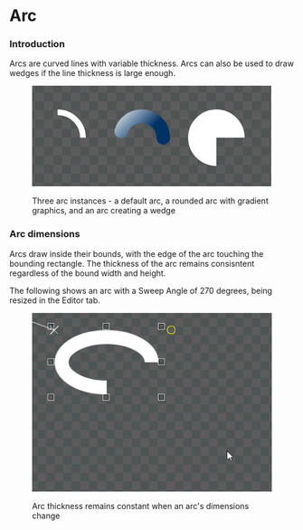 # Arc

### Introduction

Arcs are curved lines with variable thickness. Arcs can also be used to draw wedges if the line thickness is large enough.

<figure><img src="../../../../.gitbook/assets/image (135).png" alt=""><figcaption><p>Three arc instances - a default arc, a rounded arc with gradient graphics, and an arc creating a wedge</p></figcaption></figure>

### Arc dimensions

Arcs draw inside their bounds, with the edge of the arc touching the bounding rectangle. The thickness of the arc remains consisntent regardless of the bound width and height.

The following shows an arc with a Sweep Angle of 270 degrees, being resized in the Editor tab.

<figure><img src="../../../../.gitbook/assets/26_16 14 29.gif" alt=""><figcaption><p>Arc thickness remains constant when an arc's dimensions change</p></figcaption></figure>

